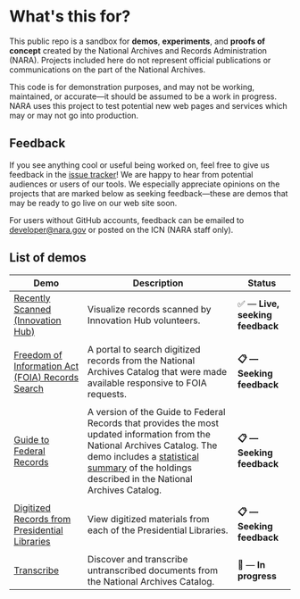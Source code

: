 # What's this for?

This public repo is a sandbox for __demos__, __experiments__, and __proofs of concept__ created by the National Archives and Records Administration (NARA). Projects included here do not represent official publications or communications on the part of the National Archives.

This code is for demonstration purposes, and may not be working, maintained, or accurate—it should be assumed to be a work in progress. NARA uses this project to test potential new web pages and services which may or may not go into production.

## Feedback

If you see anything cool or useful being worked on, feel free to give us feedback in the [issue tracker](https://github.com/usnationalarchives/sandbox/issues)! We are happy to hear from potential audiences or users of our tools. We especially appreciate opinions on the projects that are marked below as seeking feedback—these are demos that may be ready to go live on our web site soon. 

For users without GitHub accounts, feedback can be emailed to developer@nara.gov or posted on the ICN (NARA staff only).

## List of demos

| Demo          | Description   | Status |
| ------------- | ------------- | ------ |
| [Recently Scanned (Innovation Hub)](https://www.archives.gov/innovation-hub/recentlyscanned) | Visualize records scanned by Innovation Hub volunteers. | :white_check_mark: — __Live, seeking feedback__ |
||||
| [Freedom of Information Act (FOIA) Records Search](https://usnationalarchives.github.io/sandbox/FOIA.html) | A portal to search digitized records from the National Archives Catalog that were made available responsive to FOIA requests. | __&#x1F4CB; — Seeking feedback__ |
||||
| [Guide to Federal Records](https://usnationalarchives.github.io/sandbox/Guide_to_Federal_Records.html) | A version of the Guide to Federal Records that provides the most updated information from the National Archives Catalog. The demo includes a [statistical summary](https://usnationalarchives.github.io/demos/statistical_summary.html) of the holdings described in the National Archives Catalog. | __&#x1F4CB; — Seeking feedback__ |
||||
| [Digitized Records from Presidential Libraries](https://usnationalarchives.github.io/sandbox/presidential_libraries_portal.html) | View digitized materials from each of the Presidential Libraries. | __&#x1F4CB; — Seeking feedback__ |
||||
| [Transcribe](https://usnationalarchives.github.io/sandbox/transcription_mission.html) | Discover and transcribe untranscribed documents from the National Archives Catalog. | &#x1F6A7; — __In progress__ |
